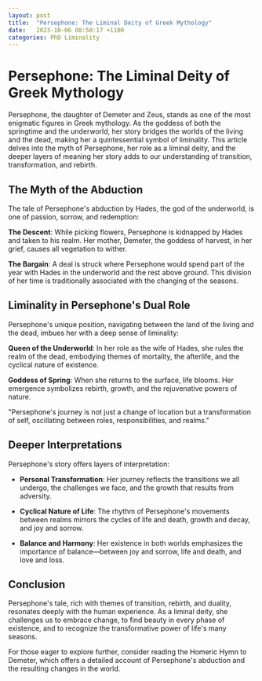 ```yaml
---
layout: post
title:  "Persephone: The Liminal Deity of Greek Mythology"
date:   2023-10-06 08:50:17 +1100
categories: PhD Liminality
---
```


# Persephone: The Liminal Deity of Greek Mythology

Persephone, the daughter of Demeter and Zeus, stands as one of the most enigmatic figures in Greek mythology. As the goddess of both the springtime and the underworld, her story bridges the worlds of the living and the dead, making her a quintessential symbol of liminality. This article delves into the myth of Persephone, her role as a liminal deity, and the deeper layers of meaning her story adds to our understanding of transition, transformation, and rebirth.

## The Myth of the Abduction

The tale of Persephone's abduction by Hades, the god of the underworld, is one of passion, sorrow, and redemption:

**The Descent**: While picking flowers, Persephone is kidnapped by Hades and taken to his realm. Her mother, Demeter, the goddess of harvest, in her grief, causes all vegetation to wither.

**The Bargain**: A deal is struck where Persephone would spend part of the year with Hades in the underworld and the rest above ground. This division of her time is traditionally associated with the changing of the seasons.

## Liminality in Persephone's Dual Role

Persephone's unique position, navigating between the land of the living and the dead, imbues her with a deep sense of liminality:

**Queen of the Underworld**: In her role as the wife of Hades, she rules the realm of the dead, embodying themes of mortality, the afterlife, and the cyclical nature of existence.

**Goddess of Spring**: When she returns to the surface, life blooms. Her emergence symbolizes rebirth, growth, and the rejuvenative powers of nature.

"Persephone's journey is not just a change of location but a transformation of self, oscillating between roles, responsibilities, and realms."


## Deeper Interpretations

Persephone's story offers layers of interpretation:

- **Personal Transformation**: Her journey reflects the transitions we all undergo, the challenges we face, and the growth that results from adversity.

- **Cyclical Nature of Life**: The rhythm of Persephone's movements between realms mirrors the cycles of life and death, growth and decay, and joy and sorrow.

- **Balance and Harmony**: Her existence in both worlds emphasizes the importance of balance—between joy and sorrow, life and death, and love and loss.

## Conclusion

Persephone's tale, rich with themes of transition, rebirth, and duality, resonates deeply with the human experience. As a liminal deity, she challenges us to embrace change, to find beauty in every phase of existence, and to recognize the transformative power of life's many seasons.

For those eager to explore further, consider reading the Homeric Hymn to Demeter, which offers a detailed account of Persephone's abduction and the resulting changes in the world.
